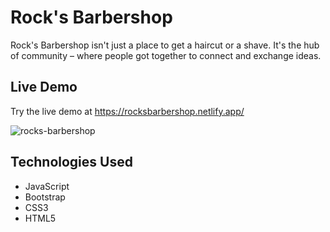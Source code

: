 # Rock's Barbershop
Rock's Barbershop isn't just a place to get a haircut or a shave. It's the hub of community – where people got together to connect and exchange ideas.

## Live Demo
Try the live demo at https://rocksbarbershop.netlify.app/

![rocks-barbershop](/images/og.png)

## Technologies Used

- JavaScript 
- Bootstrap
- CSS3
- HTML5



